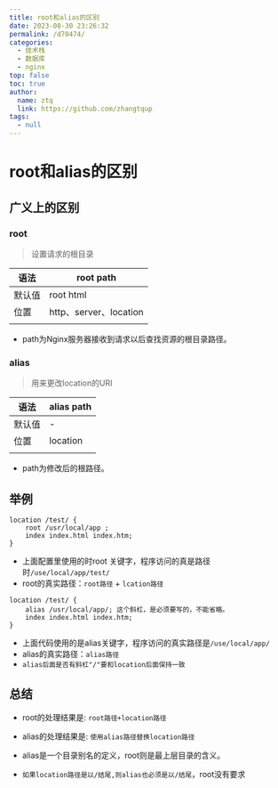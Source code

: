 ```yaml
---
title: root和alias的区别
date: 2023-08-30 23:26:32
permalink: /d70474/
categories: 
  - 技术栈
  - 数据库
  - nginx
top: false
toc: true
author: 
  name: ztq
  link: https://github.com/zhangtqup
tags: 
  - null
---
```

# root和alias的区别

## 广义上的区别

### root

> 设置请求的根目录

| 语法   | root path              |
| ------ | ---------------------- |
| 默认值 | root html              |
| 位置   | http、server、location |
|        |                        |

- path为Nginx服务器接收到请求以后查找资源的根目录路径。

### alias

> 用来更改location的URI

| 语法   | alias path |
| ------ | ---------- |
| 默认值 | -          |
| 位置   | location   |
|        |            |

- path为修改后的根路径。

## 举例



```shell
location /test/ {
	root /usr/local/app ;
	index index.html index.htm;
}
```

- 上面配置里使用的时root 关键字，程序访问的真是路径时`/use/local/app/test/`
- root的真实路径：`root路径` + `lcation路径`

```shell
location /test/ {
	alias /usr/local/app/; 这个斜杠，是必须要写的，不能省略。
	index index.html index.htm;
}
```

- 上面代码使用的是alias关键字，程序访问的真实路径是`/use/local/app/`
- alias的真实路径：`alias路径`
- `alias后面是否有斜杠"/"要和location后面保持一致`

## 总结

- root的处理结果是: `root路径+location路径`

- alias的处理结果是: `使用alias路径替换location路径`

- alias是一个目录别名的定义，root则是最上层目录的含义。

- `如果location路径是以/结尾,则alias也必须是以/结尾`，root没有要求



